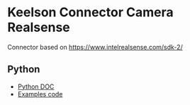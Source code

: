 # Keelson Connector Camera Realsense 

Connector based on https://www.intelrealsense.com/sdk-2/ 

## Python 

- [Python DOC](https://github.com/IntelRealSense/librealsense/blob/master/wrappers/python/examples/python-tutorial-1-depth.py)
- [Examples code](https://github.com/IntelRealSense/librealsense/blob/master/wrappers/python/examples/python-tutorial-1-depth.py)